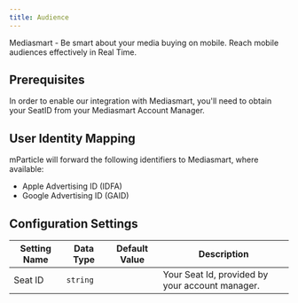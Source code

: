 ```yaml
---
title: Audience
---
```


Mediasmart - Be smart about your media buying on mobile. Reach mobile audiences effectively in Real Time.

## Prerequisites 

In order to enable our integration with Mediasmart, you'll need to obtain your SeatID from your Mediasmart Account Manager.

## User Identity Mapping

mParticle will forward the following identifiers to Mediasmart, where available:

* Apple Advertising ID (IDFA)
* Google Advertising ID (GAID)

## Configuration Settings

Setting Name | Data Type | Default Value | Description  
|---|---|---|---
Seat ID |`string` | | Your Seat Id, provided by your account manager.
